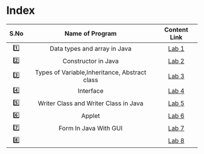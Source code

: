 # Index

| S.No | Name of Program | Content Link |
| :------:|:---------------:|:---: |
| :one: | Data types and array in Java | [Lab 1](Lab_1) |
| :two: | Constructor in Java | [Lab 2](Lab_2) |
| :three: | Types of Variable,Inheritance, Abstract class |[Lab 3](Lab_3) |
| :four: | Interface |[Lab 4](Lab_4) |
| :five: | Writer Class and Writer Class in Java | [Lab 5](Lab_5) |
| :six: | Applet | [Lab 6](Lab_6) |
| :seven: | Form In Java With GUI | [Lab 7](Lab_7) |
| :eight: |  | [Lab 8](Lab_8) |
